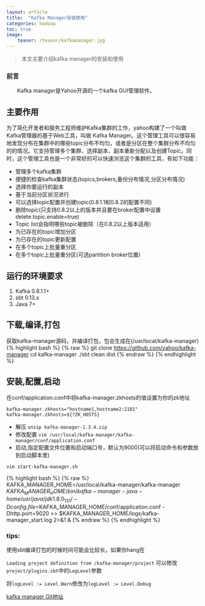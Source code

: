 ```yaml
---
layout: article
title:  "Kafka Manager安装使用"
categories: hadoop
toc: true
image:
    teaser: /teaser/kafkamanager.jpg
---
```


> 本文主要介绍kafka manager的安装和使用


### 前言
&emsp;&emsp;Kafka manager是Yahoo开源的一个kafka GUI管理软件。
## 主要作用
为了简化开发者和服务工程师维护Kafka集群的工作，yahoo构建了一个叫做Kafka管理器的基于Web工具，叫做 Kafka Manager。这个管理工具可以很容易地发现分布在集群中的哪些topic分布不均匀，或者是分区在整个集群分布不均匀的的情况。它支持管理多个集群、选择副本、副本重新分配以及创建Topic。同时，这个管理工具也是一个非常好的可以快速浏览这个集群的工具，有如下功能：

* 管理多个kafka集群
* 便捷的检查kafka集群状态(topics,brokers,备份分布情况,分区分布情况)
* 选择你要运行的副本
* 基于当前分区状况进行
* 可以选择topic配置并创建topic(0.8.1.1和0.8.2的配置不同)
* 删除topic(只支持0.8.2以上的版本并且要在broker配置中设置delete.topic.enable=true)
* Topic list会指明哪些topic被删除（在0.8.2以上版本适用）
* 为已存在的topic增加分区
* 为已存在的topic更新配置
* 在多个topic上批量重分区
* 在多个topic上批量重分区(可选partition broker位置)

## 运行的环境要求
1. Kafka 0.8.1.1+
2. sbt 0.13.x
3. Java 7+
## 下载,编译,打包
获取kafka-manager源码，并编译打包，包会生成在(/usr/local/kafka-manager)
{% highlight bash %}
{% raw %}
git clone https://github.com/yahoo/kafka-manager
cd kafka-manager
./sbt clean dist
{% endraw %}
{% endhighlight %}
## 安装,配置,启动
在conf/application.conf中将kafka-manager.zkhosts的值设置为你的zk地址
```
kafka-manager.zkhosts="hostname1,hostname2:2181"
kafka-manager.zkhosts=${?ZK_HOSTS}

```
* 解压
`unzip kafka-manager-1.3.4.zip`
* 修改配置
```vim /usr/local/kafka-manager/kafka-manager/conf/application.conf```
* 启动,指定配置文件位置和启动端口号，默认为9000(可以将启动命令和参数放到启动脚本里)
```
vim start-kafka-manager.sh
```
{% highlight bash %}
{% raw %}
KAFKA_MANAGER_HOME=/usr/local/kafka-manager/kafka-manager
$KAFKA_MANAGER_HOME/bin/kafka-manager -java-home /usr/java/jdk1.8.0_131/ -Dconfig.file=$KAFKA_MANAGER_HOME/conf/application.conf -Dhttp.port=9020 >> $KAFKA_MANAGER_HOME/logs/kafka-manager_start.log 2>&1 &
{% endraw %}
{% endhighlight %}

### tips:

使用sbt编译打包的时候时间可能会比较长，如果你hang在

`Loading project definition from /kafka-manager/project`
可以修改`project/plugins.sbt`中的`LogLevel`参数

将`logLevel := Level.Warn`修改为`logLevel := Level.Debug`

[kafka manager Git地址](https://github.com/yahoo/kafka-manager)